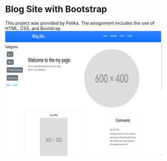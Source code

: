 # Blog Site with Bootstrap
This project was provided by Patika. The assignment includes the use of HTML, CSS, and Bootstrap.
<img src="bootstrapblog.png" alt="alt yazı" width="600" height="400">

